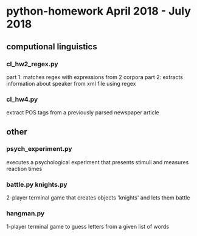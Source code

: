 # python-homework April 2018 - July 2018
## computional linguistics
### cl_hw2_regex.py
part 1: matches regex with expressions from 2 corpora 
part 2: extracts information about speaker from xml file using regex

### cl_hw4.py
extract POS tags from a previously parsed newspaper article

## other
### psych_experiment.py
executes a psychological experiment that presents stimuli and measures reaction times

### battle.py knights.py
2-player terminal game that creates objects 'knights' and lets them battle

### hangman.py
1-player terminal game to guess letters from a given list of words
